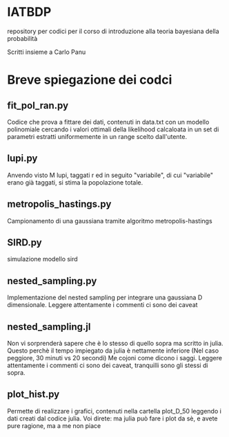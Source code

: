 # IATBDP
repository per codici per il corso di introduzione alla teoria bayesiana della probabilità

Scritti insieme a Carlo Panu

# Breve spiegazione dei codci

## fit\_pol\_ran.py

Codice che prova a fittare dei dati, contenuti in data.txt con un modello polinomiale cercando i valori ottimali della likelihood calcaloata in un set di parametri estratti uniformemente in un range scelto dall'utente.

## lupi.py

Anvendo visto M lupi, taggati r ed in seguito "variabile", di cui "variabile" erano già taggati, si stima la popolazione totale.

## metropolis_hastings.py

Campionamento di una gaussiana tramite algoritmo metropolis-hastings

## SIRD.py

simulazione modello sird

## nested_sampling.py

Implementazione del nested sampling per integrare una gaussiana D dimensionale. Leggere attentamente i commenti ci sono dei caveat

## nested_sampling.jl

Non vi sorprenderà sapere che è lo stesso di quello sopra ma scritto in julia. Questo perchè il tempo impiegato da julia è nettamente inferiore (Nel caso peggiore, 30 minuti vs 20 secondi) Me cojoni come dicono i saggi. Leggere attentamente i commenti ci sono dei caveat, tranquilli sono gli stessi di sopra.

## plot_hist.py

Permette di realizzare i grafici, contenuti nella cartella plot\_D\_50 leggendo i dati creati dal codice julia. Voi direte: ma julia può fare i plot da sè, e avete pure ragione, ma a me non piace
